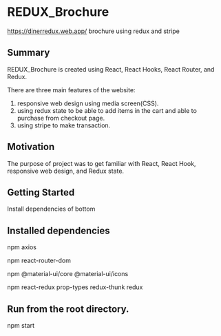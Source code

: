 # REDUX_Brochure
https://dinerredux.web.app/ brochure using redux and stripe

## Summary
REDUX_Brochure is created using React, React Hooks, React Router, and Redux.

There are three main features of the website:

1. responsive web design using media screen(CSS).
2. using redux state to be able to add items in the cart and able to purchase from checkout page.
3. using stripe to make transaction.


## Motivation
The purpose of project was to get familiar with React, React Hook, responsive web design, and Redux state.

## Getting Started

Install dependencies of bottom



## Installed dependencies

npm axios

npm react-router-dom

npm @material-ui/core @material-ui/icons

npm react-redux prop-types redux-thunk redux

## Run from the root directory.

npm start
